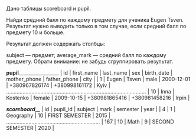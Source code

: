 Дано таблицы scoreboard и pupil.

Найди средний балл по каждому предмету для ученика Eugen Tsven. Результат нужно выводить только в том случае, если средний балл по предмету 10 и больше.

Результат должен содержать столбцы:

subject — предмет;
average_mark — средний балл по каждому предмету.
Обрати внимание: не забудь сгруппировать результат.

____________________________________pupil_____________________________________________________
| id  |	first_name | last_name | sex    | birth_date | mother_phone  | father_phone  | city  |
| 1   |	Eugen      | Tsven     | male   | 2000-12-01 | +380967826174 | +380998161172 | Kyiv  |
..............................................................................................
| 10  | Inna       | Kostenko  | female | 2009-10-15 | +380981865416 | +380981458216 | Irpin |

_________________________scoreboard___________________________
| id  | pupil_id  | subject      | mark | semester        | year |
| 4   | 1         | Geography    | 10   | FIRST SEMESTER  | 2015 |
...............................................................
| 167 | 10        | Math         | 9    | SECOND SEMESTER | 2020 |